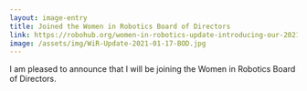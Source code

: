 ```yaml
---
layout: image-entry
title: Joined the Women in Robotics Board of Directors
link: https://robohub.org/women-in-robotics-update-introducing-our-2021-board-of-directors/
image: /assets/img/WiR-Update-2021-01-17-BOD.jpg
---
```

I am pleased to announce that I will be joining the Women in Robotics Board of Directors.
